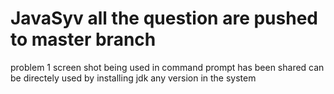 # JavaSyv all the question are pushed to master branch
problem 1 screen shot being used in command prompt has been shared can be directely used by installing jdk any version in the system 
